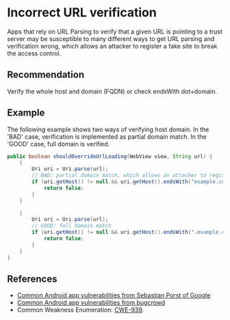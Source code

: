 # Incorrect URL verification
Apps that rely on URL Parsing to verify that a given URL is pointing to a trust server may be susceptible to many different ways to get URL parsing and verification wrong, which allows an attacker to register a fake site to break the access control.


## Recommendation
Verify the whole host and domain (FQDN) or check endsWith dot+domain.


## Example
The following example shows two ways of verifying host domain. In the 'BAD' case, verification is implemented as partial domain match. In the 'GOOD' case, full domain is verified.


```java
public boolean shouldOverrideUrlLoading(WebView view, String url) {
    {
        Uri uri = Uri.parse(url);
        // BAD: partial domain match, which allows an attacker to register a domain like myexample.com to circumvent the verification
        if (uri.getHost() != null && uri.getHost().endsWith("example.com")) {
            return false;
        }
    }

    {
        Uri uri = Uri.parse(url);
        // GOOD: full domain match
        if (uri.getHost() != null && uri.getHost().endsWith(".example.com")) {
            return false;
        }
    }
}

```

## References
* [Common Android app vulnerabilities from Sebastian Porst of Google](https://drive.google.com/file/d/0BwMN49Gzo3x6T1N5WGQ4TTNlMHBOb1ZRQTVEWnVBZjFUaE5N/view)
* [Common Android app vulnerabilities from bugcrowd](https://www.bugcrowd.com/resources/webinars/overview-of-common-android-app-vulnerabilities/)
* Common Weakness Enumeration: [CWE-939](https://cwe.mitre.org/data/definitions/939.html).
